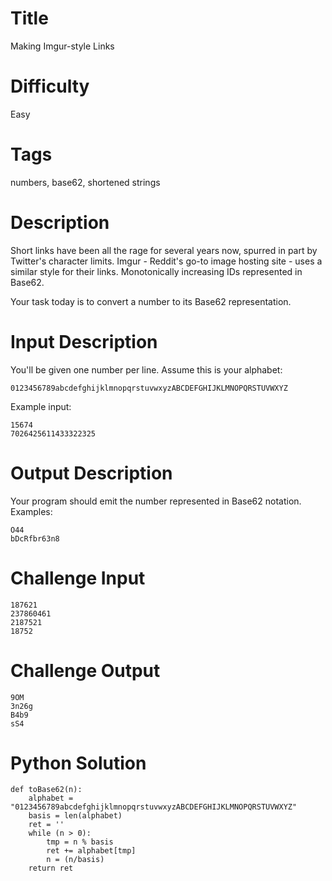 # Title

Making Imgur-style Links

# Difficulty

Easy

# Tags

numbers, base62, shortened strings

# Description

Short links have been all the rage for several years now, spurred in part by Twitter's character limits. Imgur - Reddit's go-to image hosting site - uses a similar style for their links. Monotonically increasing IDs represented in Base62. 

Your task today is to convert a number to its Base62 representation.

# Input Description

You'll be given one number per line. Assume this is your alphabet:

    0123456789abcdefghijklmnopqrstuvwxyzABCDEFGHIJKLMNOPQRSTUVWXYZ 

Example input:

    15674
    7026425611433322325

# Output Description

Your program should emit the number represented in Base62 notation. Examples:

    O44
    bDcRfbr63n8

# Challenge Input

    187621
    237860461
    2187521
    18752

# Challenge Output

    9OM
    3n26g
    B4b9
    sS4    


# Python Solution

    def toBase62(n):
        alphabet = "0123456789abcdefghijklmnopqrstuvwxyzABCDEFGHIJKLMNOPQRSTUVWXYZ"
        basis = len(alphabet)
        ret = ''
        while (n > 0):
            tmp = n % basis
            ret += alphabet[tmp]
            n = (n/basis)
        return ret